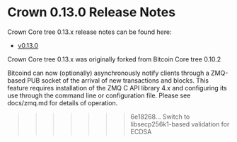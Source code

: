 # Crown 0.13.0 Release Notes

Crown Core tree 0.13.x release notes can be found here:
- [v0.13.0](release-notes/crown/release-notes-0.13.0.md)

Crown Core tree 0.13.x was originally forked from Bitcoin Core tree 0.10.2

Bitcoind can now (optionally) asynchronously notify clients through a
ZMQ-based PUB socket of the arrival of new transactions and blocks.
This feature requires installation of the ZMQ C API library 4.x and
configuring its use through the command line or configuration file.
Please see docs/zmq.md for details of operation.
>>>>>>> 6e18268... Switch to libsecp256k1-based validation for ECDSA
